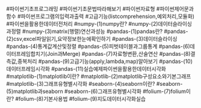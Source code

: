
#파이썬기초프로그래밍
#파이썬기초문법따라해보기
#파이썬자료형
#파이썬제어문과함수
#파이썬프로그램의입력과출력
#고급기능(listcomprehension,예외처리,모듈화)
#파이썬을활용한데이터전처리
#numpy-(1)numpy란?
#numpy-(2)데이터슬라이싱과정렬
#numpy-(3)matrix(행렬)연산과성능
#pandas-(1)pandas란?
#pandas-(2)csv,excel파일읽기,요약정보한눈에확인하기
#pandas-(3)데이터슬라이싱
#pandas-(4)통계값계산및정렬
#pandas-(5)피벗테이블과그룹통계
#pandas-(6)데이터프레임합치기(Join과Merge)
#pandas-(7)자료형변환,산술연산
#pandas-(8)결측값,중복처리
#pandas-(9)고급기능(apply,lambda,map)알아보기
#pandas-(10)데이터프레임시각화
#pandas-(11)실습예제파이썬을활용한데이터시각화
#matplotlib-(1)matplotlib이란?
#matplotlib-(2)matplotlib구성요소와기본그래프
#matplotlib-(3)그래프유형별시각화
#seaborn-(4)seaborn이란?
#seaborn-(5)matplotlib과seaborn
#seaborn-(6)그래프유형별시각화
#folium-(7)folium이란?
#folium-(8)기본사용법
#folium-(9)지도데이터시각화실습
